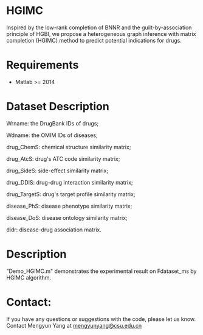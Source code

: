 # HGIMC
Inspired by the low-rank completion of BNNR and the guilt-by-association principle of HGBI, we propose a heterogeneous graph inference with matrix completion (HGIMC) method to predict potential indications for drugs. 

# Requirements
* Matlab >= 2014

# Dataset Description
Wrname: the DrugBank IDs of drugs;

Wdname: the OMIM IDs of diseases;

drug_ChemS: chemical structure similarity matrix;

drug_AtcS: drug's ATC code similarity matrix;

drug_SideS: side-effect similarity matrix;

drug_DDIS: drug-drug interaction similarity matrix;

drug_TargetS: drug's target profile similarity matrix;

disease_PhS: disease phenotype similarity matrix;

disease_DoS: disease ontology similarity matrix;

didr: disease-drug association matrix.

# Description
"Demo_HGIMC.m" demonstrates the experimental result on Fdataset_ms by HGIMC algorithm.

# Contact:
If you have any questions or suggestions with the code, please let us know. 
Contact Mengyun Yang at mengyunyang@csu.edu.cn
